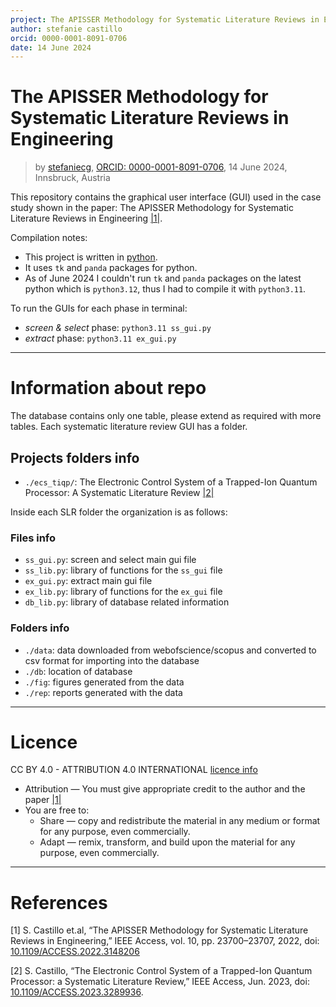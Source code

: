 ```yaml
---
project: The APISSER Methodology for Systematic Literature Reviews in Engineering
author: stefanie castillo
orcid: 0000-0001-8091-0706
date: 14 June 2024
---
```


The APISSER Methodology for Systematic Literature Reviews in Engineering
========================================================================
> by [stefaniecg](mailto:stefaniecg@icloud.com), [ORCID: 0000-0001-8091-0706](https://orcid.org/0000-0001-8091-0706),
  14 June 2024, Innsbruck, Austria

This repository contains the graphical user interface (GUI) used in the case study shown in the paper: The APISSER Methodology for Systematic Literature Reviews in Engineering [|1|](#references).

Compilation notes:
   - This project is written in [python](https://www.python.org).
   - It uses `tk` and `panda` packages for python.
   - As of June 2024 I couldn't run `tk` and `panda` packages on the latest python which is `python3.12`, thus I had to compile it with `python3.11`.

To run the GUIs for each phase in terminal:
   - _screen & select_ phase: `python3.11 ss_gui.py`
   - _extract_ phase: `python3.11 ex_gui.py`

---------------
# Information about repo

The database contains only one table, please extend as required with more tables.
Each systematic literature review GUI has a folder.

## Projects folders info
   - `./ecs_tiqp/`: The Electronic Control System of a Trapped-Ion Quantum Processor: A Systematic Literature Review [|2|](#references)

Inside each SLR folder the organization is as follows:

### Files info
   - `ss_gui.py`: screen and select main gui file
   - `ss_lib.py`: library of functions for the `ss_gui` file
   - `ex_gui.py`: extract main gui file
   - `ex_lib.py`: library of functions for the `ex_gui` file
   - `db_lib.py`: library of database related information

### Folders info
   - `./data`: data downloaded from webofscience/scopus and converted to csv format for importing into the database
   - `./db`: location of database
   - `./fig`: figures generated from the data
   - `./rep`: reports generated with the data

---------------
# Licence

CC BY 4.0 - ATTRIBUTION 4.0 INTERNATIONAL [licence info](https://creativecommons.org/licenses/by/4.0/)
   - Attribution — You must give appropriate credit to the author and the paper [|1|](#references)
   - You are free to:
     * Share — copy and redistribute the material in any medium or format for any purpose, even commercially.
     * Adapt — remix, transform, and build upon the material for any purpose, even commercially.

---------------
# References

[1] S. Castillo et.al, “The APISSER Methodology for Systematic Literature Reviews in Engineering,” IEEE Access, vol. 10, pp. 23700–23707, 2022, doi: [10.1109/ACCESS.2022.3148206](https://doi.org/10.1109/ACCESS.2022.3148206)

[2] S. Castillo, “The Electronic Control System of a Trapped-Ion Quantum Processor: a Systematic Literature Review,” IEEE Access, Jun. 2023, doi: [10.1109/ACCESS.2023.3289936](https://doi.org/10.1109/ACCESS.2023.3289936).
